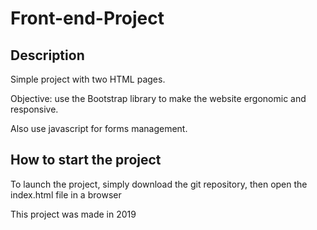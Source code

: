 # Front-end-Project

## Description
Simple project with two HTML pages.

Objective: use the Bootstrap library to make the website ergonomic and responsive.

Also use javascript for forms management.

## How to start the project

To launch the project, simply download the git repository, then open the index.html file in a browser

This project was made in 2019


